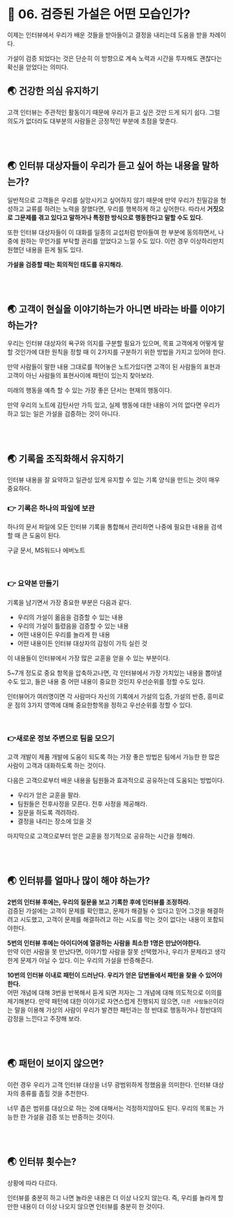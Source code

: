 # 🐳 06. 검증된 가설은 어떤 모습인가?

이제는 인터뷰에서 우리가 배운 것들을 받아들이고 결정을 내리는데 도움을 받을 차례이다.

가설이 검증 되었다는 것은 단순히 이 방향으로 계속 노력과 시간을 투자해도 괜찮다는 확신을 얻었다는 의미다.

## 🌏 건강한 의심 유지하기

고객 인터뷰는 주관적인 활동이기 때문에 우리가 듣고 싶은 것만 드게 되기 쉽다. 그럴 의도가 없더라도 대부분의 사람들은 긍정적인 부분에 초점을 맞춘다.

<br/><br/>

## 🌏 인터뷰 대상자들이 우리가 듣고 싶어 하는 내용을 말하는가?

일반적으로 고객들은 우리를 실망시키고 싶어하지 않기 때문에 만약 우리가 친밀감을 형성하고 교류를 하려는 노력을 잘했다면, 우리를 행복하게 하고 싶어한다. 따라서 **거짓으로 그문제를 겪고 있다고 말하거나 특정한 방식으로 행동한다고 말할 수도 있다.**

또한 인터뷰 대상자들이 이 대화를 일종의 교섭처럼 받아들여 한 부분에 동의하면서, 나중에 원하는 무언가를 부탁할 권리를 얻었다고 느낄 수도 있다. 이런 경우 이상하리만치 원했던 내용을 듣게 될도 있다.

**가설을 검증할 때는 회의적인 태도를 유지해라.**

<br/><br/>

## 🌏 고객이 현실을 이야기하는가 아니면 바라는 바를 이야기하는가?

우리는 인터뷰 대상자의 욕구와 의지를 구분할 필요가 있으며, 목표 고객에게 어떻게 말할 것인가에 대한 원칙을 정할 때 이 2가지를 구분하기 위한 방법을 가지고 있어야 한다.

만약 사람들이 말한 내용 그대로를 적어놓은 노트가있다면 고객이 된 사람들의 표현과 고객이 아닌 사람들의 표현사이에 패턴이 있는지 찾아보라. 

미래의 행동을 예측 할 수 있는 가장 좋은 단서는 현재의 행동이다.

만약 우리의 노트에 감탄사만 가득 있고, 실제 행동에 대한 내용이 거의 없다면 우리가 하고 있는 일은 가설을 검증하는 것이 아니다.

<br/><br/>

## 🌏 기록을 조직화해서 유지하기

인터뷰 내용을 잘 요약하고 일관성 있게 유지할 수 있는 기록 양식을 만드는 것이 매우 중요하다.

### 👉 기록은 하나의 파일에 보관

하나의 문서 파일에 모든 인터뷰 기록을 통합해서 관리하면 나중에 필요한 내용을 검색할 때 큰 도움이 된다.

구글 문서, MS워드나 에버노트

<br/>

### 👉 요약본 만들기

기록을 남기면서 가장 중요한 부분은 다음과 같다.

* 우리의 가설이 옮음을 검증할 수 있는 내용
* 우리의 가설이 틀렸음을 검증할 수 있는 내용
* 어떤 내용이든 우리를 놀라게 한 내용
* 어떤 내용이든 인터뷰 대상자의 감정이 가득 실린 것

이 내용들이 인터뷰에서 가장 많은 교훈을 얻을 수 있는 부분이다.

5~7개 정도로 중요 항목을 압축하고나면, 각 인터뷰에서 가장 가치있는 내용을 뽑아낼 수도 있고, 들은 내용 중 어떤 내용이 중요한 것인지 우선순위를 정할 수도 있다.

인터뷰어가 여러명이면 각 사람마다 자신의 기록에서 가설의 입증, 가설의 반증, 흥미로운 점의 3가지 영역에 대해 중요한항목을 정하고 우선순위를 정할 수 있다.

<br/>



### 👉새로운 정보 주변으로 팀을 모으기

고객 개발이 제품 개발에 도움이 되도록 하는 가장 좋은 방법은 팀에서 가능한 한 많은 사람이 고객과 대화하도록 하는 것이다.

다음은 고객으로부터 배운 내용을 팀원들과 효과적으로 공유하는데 도움되는 방법이다.

* 우리가 얻은 교훈을 팔라.
* 팀원들은 전후사정을 모른다. 전후 사정을 제공해라. 
* 질문을 하도록 격려하라.
* 결정을 내리는 장소에 있을 것

마지막으로 고객으로부터 얻은 교훈을 정기적으로 공유하는 시간을 정해라.

<br/><br/>

## 🌏 인터뷰를 얼마나 많이 해야 하는가?

**2번의 인터뷰 후에는, 우리의 질문을 보고 기록한 후에 인터뷰를 조정하라.** <br/>검증된 가설에는 고객이 문제를 확인했고, 문제가 해결될 수 있다고 믿어 그것을 해결하려고 시도했고, 고객이 문제를 해결하려고 하는 시도를 막는 것이 없다는 내용이 포함되야한다.

**5번의 인터뷰 후에는 아이디어에 열광하는 사람을 최소한 1명은 만났어야한다.**<br/>만약 이런 사람을 못 만났다면, 이야기할 사람을 잘못 선택했거나, 우리가 문제라고 생각한게 문제가 아닐 수 있다. 이는 우리의 가설을 반증해준다.

**10번의 인터뷰 이내로 패턴이 드러난다. 우리가 얻은 답변들에서 패턴을 찾을 수 있어야 한다.**<br/>어떤 개념에 대해 3번을 반복해서 듣게 되면 저자는 그 개념에 대해 의도적으로 이의를 제기해본다. 만약 패턴에 대한 이야기로 자연스럽게 진행되지 않으면, `다른 사람들은`이라는 말을 이용해 가상의 사람이 우리가 발견한 패턴과는 정 반대로 행동하거나 정반대의 감정을 느낀다고 주장해 보라.

<br/><br/>

## 🌏 패턴이 보이지 않으면?

이런 경우 우리가 고객 인터뷰 대상을 너무 광범위하게 정했음을 의미한다. 인터뷰 대상자의 종류를 좁힐 것을 추천한다.

너무 좁은 범위를 대상으로 하는 것에 대해서는 걱정하지않아도 된다. 우리의 목표는 가능한 한 가설을 검증 또는 반증하는 것이다.

<br/><br/>

## 🌏 인터뷰 횟수는?

상황에 따라 다르다. 

인터뷰를 충분히 하고 나면 놀라운 내용은 더 이상 나오지 않는다. 즉, 우리를 놀라게 할 만한 내용이 더 이상 나오지 않으면 인터뷰를 충분히 한 것이다.

<br/><br/>

